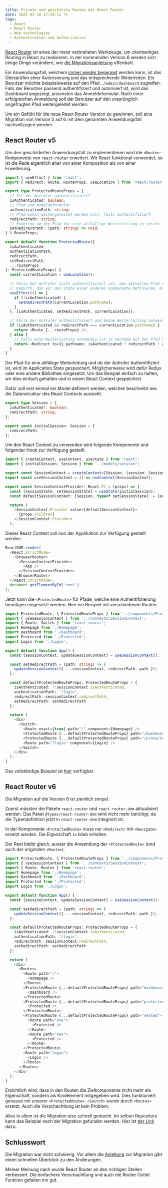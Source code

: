 ```yaml
---
title: Private und geschützte Routen mit React Router
date: 2021-03-18 17:19:11 +1
tags:
  - React
  - React Router
  - Web technologies
  - Authentication and Authorization
---
```


[React Router](https://reactrouter.com/) ist eines der meist verbreiteten Werkzeuge, um clientseitiges Routing in React zu realisieren. In der kommenden Version 6 werden sich einige Dinge verändern, wie [die Migrationsanleitung](https://github.com/ReactTraining/react-router/blob/dev/docs/advanced-guides/migrating-5-to-6.md) offenbart.

Ein Anwendungsfall, welchem [immer wieder begegnet](https://stackoverflow.com/questions/47747754/how-to-rewrite-the-protected-private-route-using-typescript-and-react-router-4-a) werden kann, ist das Überprüfen einer Autorisierung und das entsprechende Weiterleiten. Ein Benutzer möchte beispielsweise auf den Pfad `./admin/dashboard` zugreifen. Falls der Benutzer passend authentifiziert und autorisiert ist, wird das Dashboard angezeigt, ansonsten das Anmeldeformular. Nach einer erfolgreichen Anmeldung soll der Benutzer auf den ursprünglich angefragten Pfad weitergeleitet werden.

Um ein Gefühl für die neue React Router Version zu gewinnen, soll eine Migration von Version 5 auf 6 mit dem genannten Anwendungsfall nachvollzogen werden.

## React Router v5

Um den geschilderten Anwendungsfall zu implementieren wird die `<Route>`-Komponente von `react-router` erweitert. Wir React funktional verwendet, so ist die Rede eigentlich eher von einer Komposition als von einer Erweiterung.

```typescript
import { useEffect } from 'react';
import { Redirect, Route, RouteProps, useLocation } from 'react-router';

export type ProtectedRouteProps = {
  // Ist der Aufrufer authentifiziert?
  isAuthenticated: boolean;
  // Pfad zum Anmeldeformular
  authenticationPath: string;
  // Pfad wohin weitergeleitet werden soll, falls authentifiziert
  redirectPath: string;
  // Funktion um den Pfad für eine allfällige Weiterleitung zu setzen
  setRedirectPath: (path: string) => void;
} & RouteProps;

export default function ProtectedRoute({
  isAuthenticated,
  authenticationPath,
  redirectPath,
  setRedirectPath,
  ...routeProps
}: ProtectedRouteProps) {
  const currentLocation = useLocation();

  // Falls der Aufrufer nicht authentifiziert ist, den aktuellen Pfad speichern.
  // Dadurch, das wir den State einer anderen Komponente definieren, muss dies in einem Effect passieren.
  useEffect(() => {
    if (!isAuthenticated) {
      setRedirectPath(currentLocation.pathname);
    }
  }, [isAuthenticated, setRedirectPath, currentLocation]);

  // Falls der Aufrufer authentifiziert und keine Weiterleitung notwendig ist, die angeforderte Route rendern.
  if (isAuthenticated && redirectPath === currentLocation.pathname) {
    return <Route {...routeProps} />;
  } else {
    // Falls eine Weiterleitung notwendig ist je nachdem auf den Pfad vor der Authentifizierung oder zum Anmeldeformular weiterleiten.
    return <Redirect to={{ pathname: isAuthenticated ? redirectPath : authenticationPath }} />;
  }
}
```

Der Pfad für eine allfällige Weiterleitung und ob der Aufrufer Authentifiziert ist, wird im Application State gespeichert. Möglicherweise wird dafür Redux oder eine andere Bibliothek eingesetzt. Um das Beispiel einfach zu halten, wir dies einfach gehalten und in einem React Context gespeichert.

Dafür soll erst einmal ein Model definiert werden, welches beschreibt wie die Datenstruktur des React Contexts aussieht.

```typescript
export type Session = {
  isAuthenticated?: boolean;
  redirectPath: string;
};

export const initialSession: Session = {
  redirectPath: ''
};
```

Um den React Context zu verwenden wird folgende Komponente und folgender Hook zur Verfügung gestellt.

```typescript
import { createContext, useContext, useState } from "react";
import { initialSession, Session } from "../models/session";

export const SessionContext = createContext<[Session, (session: Session) => void]>([initialSession, () => {}]);
export const useSessionContext = () => useContext(SessionContext);

export const SessionContextProvider: React.FC = (props) => {
  const [sessionState, setSessionState] = useState(initialSession);
  const defaultSessionContext: [Session, typeof setSessionState]  = [sessionState, setSessionState];

  return (
    <SessionContext.Provider value={defaultSessionContext}>
      {props.children}
    </SessionContext.Provider>
  );
```

Dieser React Context soll nun der Applikation zur Verfügung gestellt werden.

```typescript
ReactDOM.render(
  <React.StrictMode>
    <BrowserRouter>
      <SessionContextProvider>
        <App />
      </SessionContextProvider>
    </BrowserRouter>
  </React.StrictMode>,
  document.getElementById('root')
);
```

Jetzt kann die `<ProtectedRoute>` für Pfade, welche eine Authentifizierung benötigen eingesetzt werden. Hier ein Beispiel mit verschiedenen Routen:

```typescript
import ProtectedRoute, { ProtectedRouteProps } from '../components/ProtectedRoute';
import { useSessionContext } from '../contexts/SessionContext';
import { Route, Switch } from 'react-router';
import Homepage from './Homepage';
import Dashboard from './Dashboard';
import Protected from './Protected';
import Login from './Login';

export default function App() {
  const [sessionContext, updateSessionContext] = useSessionContext();

  const setRedirectPath = (path: string) => {
    updateSessionContext({ ...sessionContext, redirectPath: path });
  };

  const defaultProtectedRouteProps: ProtectedRouteProps = {
    isAuthenticated: !!sessionContext.isAuthenticated,
    authenticationPath: '/login',
    redirectPath: sessionContext.redirectPath,
    setRedirectPath: setRedirectPath
  };

  return (
    <div>
      <Switch>
        <Route exact={true} path="/" component={Homepage} />
        <ProtectedRoute {...defaultProtectedRouteProps} path="/dashboard" component={Dashboard} />
        <ProtectedRoute {...defaultProtectedRouteProps} path="/protected" component={Protected} />
        <Route path="/login" component={Login} />
      </Switch>
    </div>
  );
}
```

Das vollständige Beispiel ist [hier](https://github.com/openscript/react-router-private-protected-routes/tree/react-router-5) verfügbar.

## React Router v6

Die Migration auf die Version 6 ist ziemlich simpel.

Zuerst müssten die Pakete `react-router` und `react-router-dom` aktualisiert werden. Das Paket `@types/react-router-dom` wird nicht mehr benötigt, da die Typendefinition jetzt in `react-router-dom` integriert ist.

In der Komponente `<ProtectedRoute>` muss nur `<Redirect>` mit `<Navigate>` ersetzt werden. Die Eigenschaft `to` blieb erhalten.

Der Rest bleibt gleich, ausser die Anwendung der `<ProtectedRoute>` (und auch der originalen `<Route>`).

```typescript
import ProtectedRoute, { ProtectedRouteProps } from '../components/ProtectedRoute';
import { useSessionContext } from '../contexts/SessionContext';
import { Route, Routes } from 'react-router';
import Homepage from './Homepage';
import Dashboard from './Dashboard';
import Protected from './Protected';
import Login from './Login';

export default function App() {
  const [sessionContext, updateSessionContext] = useSessionContext();

  const setRedirectPath = (path: string) => {
    updateSessionContext({ ...sessionContext, redirectPath: path });
  };

  const defaultProtectedRouteProps: ProtectedRouteProps = {
    isAuthenticated: !!sessionContext.isAuthenticated,
    authenticationPath: '/login',
    redirectPath: sessionContext.redirectPath,
    setRedirectPath: setRedirectPath
  };

  return (
    <div>
      <Routes>
        <Route path="/">
          <Homepage />
        </Route>
        <ProtectedRoute {...defaultProtectedRouteProps} path="dashboard">
          <Dashboard />
        </ProtectedRoute>
        <ProtectedRoute {...defaultProtectedRouteProps} path="protected">
          <Protected />
        </ProtectedRoute>
        <ProtectedRoute {...defaultProtectedRouteProps} path="nested">
          <Route path="one">
            <Protected />
          </Route>
          <Route path="two">
            <Protected />
          </Route>
        </ProtectedRoute>
        <Route path="login">
          <Login />
        </Route>
      </Routes>
    </div>
  );
}
```

Ersichtlich wird, dass in den Routen die Zielkomponente nicht mehr als Eigenschaft, sondern als Kindelement mitgegeben wird. Dies funktioniert genauso mit unserer `<ProtectedRoute>`. `<Switch>` wurde durch `<Routes>` ersetzt. Auch die Verschachtlung ist kein Problem.

Alles in allem ist die Migration also schnell gemacht. Im selben Repository kann das Beispiel nach der Migration gefunden werden. Hier ist [der Link](https://github.com/openscript/react-router-private-protected-routes/tree/react-router-6) dazu.

## Schlusswort

Die Migration war nicht schwierig. Vor allem die [Anleitung](https://github.com/ReactTraining/react-router/blob/dev/docs/advanced-guides/migrating-5-to-6.md) zur Migration gibt einen schnellen Überblick zu den Änderungen.

Meiner Meinung nach wurde React Router an den richtigen Stellen verbessert. Die einfachere Verschachtlung und auch die Router Outlet Funktion gefallen mir gut.
